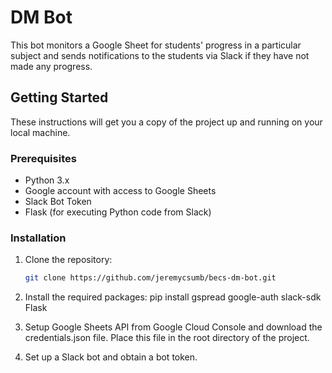 # DM Bot

This bot monitors a Google Sheet for students' progress in a particular subject and sends notifications to the students via Slack if they have not made any progress.

## Getting Started

These instructions will get you a copy of the project up and running on your local machine.

### Prerequisites

- Python 3.x
- Google account with access to Google Sheets
- Slack Bot Token
- Flask (for executing Python code from Slack)

### Installation

1. Clone the repository:
    ```sh
    git clone https://github.com/jeremycsumb/becs-dm-bot.git

2. Install the required packages:
    pip install gspread google-auth slack-sdk Flask

3. Setup Google Sheets API from Google Cloud Console and download the credentials.json file. Place this file in the root directory of the project.

4. Set up a Slack bot and obtain a bot token.
